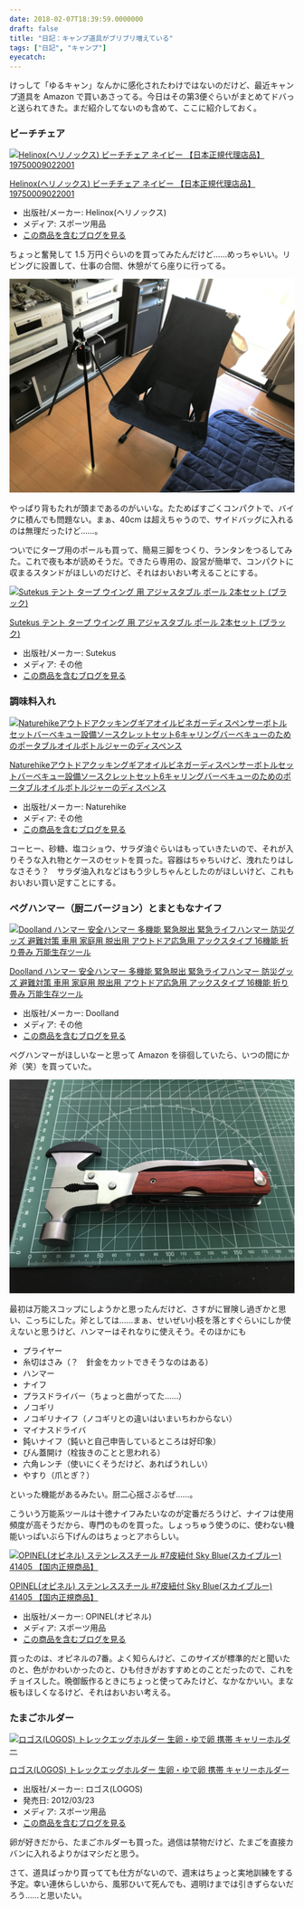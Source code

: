 ```yaml
---
date: 2018-02-07T18:39:59.0000000
draft: false
title: "日記：キャンプ道具がブリブリ増えている"
tags: ["日記", "キャンプ"]
eyecatch: 
---
```

<p>けっして「ゆるキャン」なんかに感化されたわけではないのだけど、最近キャンプ道具を Amazon で買いあさってる。今日はその第3便ぐらいがまとめてドバっと送られてきた。まだ紹介してないのも含めて、ここに紹介しておく。</p>

<div class="section">
<h3>ビーチチェア</h3>
<p><div class="hatena-asin-detail"><a href="http://www.amazon.co.jp/exec/obidos/ASIN/B01CDXEJPI/bestylesnet-22/"><img src="https://images-fe.ssl-images-amazon.com/images/I/41Bs7RLn3aL._SL160_.jpg" class="hatena-asin-detail-image" alt="Helinox(ヘリノックス) ビーチチェア ネイビー 【日本正規代理店品】 19750009022001" title="Helinox(ヘリノックス) ビーチチェア ネイビー 【日本正規代理店品】 19750009022001"></a><div class="hatena-asin-detail-info"><p class="hatena-asin-detail-title"><a href="http://www.amazon.co.jp/exec/obidos/ASIN/B01CDXEJPI/bestylesnet-22/">Helinox(ヘリノックス) ビーチチェア ネイビー 【日本正規代理店品】 19750009022001</a></p><ul><li><span class="hatena-asin-detail-label">出版社/メーカー:</span> Helinox(ヘリノックス)</li><li><span class="hatena-asin-detail-label">メディア:</span> スポーツ用品</li><li><a href="http://d.hatena.ne.jp/asin/B01CDXEJPI/bestylesnet-22" target="_blank">この商品を含むブログを見る</a></li></ul></div><div class="hatena-asin-detail-foot"></div></div></p><p>ちょっと奮発して 1.5 万円ぐらいのを買ってみたんだけど……めっちゃいい。リビングに設置して、仕事の合間、休憩がてら座りに行ってる。</p><p><span itemscope itemtype="http://schema.org/Photograph"><img src="20180207154853.jpg" alt="f:id:daruyanagi:20180207154853j:plain" title="f:id:daruyanagi:20180207154853j:plain" class="hatena-fotolife" itemprop="image"></span></p><p>やっぱり背もたれが頭まであるのがいいな。たためばすごくコンパクトで、バイクに積んでも問題ない。まぁ、40cm は超えちゃうので、サイドバッグに入れるのは無理だったけど……。</p><p>ついでにタープ用のポールも買って、簡易三脚をつくり、ランタンをつるしてみた。これで夜も本が読めそうだ。できたら専用の、設営が簡単で、コンパクトに収まるスタンドがほしいのだけど、それはおいおい考えることにする。</p><p><div class="hatena-asin-detail"><a href="http://www.amazon.co.jp/exec/obidos/ASIN/B074VX81NF/bestylesnet-22/"><img src="https://images-fe.ssl-images-amazon.com/images/I/41WZNCr-KaL._SL160_.jpg" class="hatena-asin-detail-image" alt="Sutekus テント タープ ウイング 用 アジャスタブル ポール 2本セット (ブラック)" title="Sutekus テント タープ ウイング 用 アジャスタブル ポール 2本セット (ブラック)"></a><div class="hatena-asin-detail-info"><p class="hatena-asin-detail-title"><a href="http://www.amazon.co.jp/exec/obidos/ASIN/B074VX81NF/bestylesnet-22/">Sutekus テント タープ ウイング 用 アジャスタブル ポール 2本セット (ブラック)</a></p><ul><li><span class="hatena-asin-detail-label">出版社/メーカー:</span> Sutekus</li><li><span class="hatena-asin-detail-label">メディア:</span> その他</li><li><a href="http://d.hatena.ne.jp/asin/B074VX81NF/bestylesnet-22" target="_blank">この商品を含むブログを見る</a></li></ul></div><div class="hatena-asin-detail-foot"></div></div></p>

</div>
<div class="section">
<h3>調味料入れ</h3>
<p><div class="hatena-asin-detail"><a href="http://www.amazon.co.jp/exec/obidos/ASIN/B073PQ7WMT/bestylesnet-22/"><img src="https://images-fe.ssl-images-amazon.com/images/I/41rv3Udj6FL._SL160_.jpg" class="hatena-asin-detail-image" alt="Naturehikeアウトドアクッキングギアオイルビネガーディスペンサーボトルセットバーベキュー設備ソースクレットセット6キャリングバーベキューのためのポータブルオイルボトルジャーのディスペンス" title="Naturehikeアウトドアクッキングギアオイルビネガーディスペンサーボトルセットバーベキュー設備ソースクレットセット6キャリングバーベキューのためのポータブルオイルボトルジャーのディスペンス"></a><div class="hatena-asin-detail-info"><p class="hatena-asin-detail-title"><a href="http://www.amazon.co.jp/exec/obidos/ASIN/B073PQ7WMT/bestylesnet-22/">Naturehikeアウトドアクッキングギアオイルビネガーディスペンサーボトルセットバーベキュー設備ソースクレットセット6キャリングバーベキューのためのポータブルオイルボトルジャーのディスペンス</a></p><ul><li><span class="hatena-asin-detail-label">出版社/メーカー:</span> Naturehike</li><li><span class="hatena-asin-detail-label">メディア:</span> その他</li><li><a href="http://d.hatena.ne.jp/asin/B073PQ7WMT/bestylesnet-22" target="_blank">この商品を含むブログを見る</a></li></ul></div><div class="hatena-asin-detail-foot"></div></div></p><p>コーヒー、砂糖、塩コショウ、サラダ油ぐらいはもっていきたいので、それが入りそうな入れ物とケースのセットを買った。容器はちゃちいけど、洩れたりはしなさそう？　サラダ油入れなどはもう少しちゃんとしたのがほしいけど、これもおいおい買い足すことにする。</p>

</div>
<div class="section">
<h3>ペグハンマー（厨二バージョン）とまともなナイフ</h3>
<p><div class="hatena-asin-detail"><a href="http://www.amazon.co.jp/exec/obidos/ASIN/B071W2RZYB/bestylesnet-22/"><img src="https://images-fe.ssl-images-amazon.com/images/I/518ToSOVPeL._SL160_.jpg" class="hatena-asin-detail-image" alt="Doolland ハンマー 安全ハンマー 多機能 緊急脱出 緊急ライフハンマー 防災グッズ 避難対策 車用 家庭用 脱出用 アウトドア応急用 アックスタイプ 16機能 折り畳み 万能生存ツール" title="Doolland ハンマー 安全ハンマー 多機能 緊急脱出 緊急ライフハンマー 防災グッズ 避難対策 車用 家庭用 脱出用 アウトドア応急用 アックスタイプ 16機能 折り畳み 万能生存ツール"></a><div class="hatena-asin-detail-info"><p class="hatena-asin-detail-title"><a href="http://www.amazon.co.jp/exec/obidos/ASIN/B071W2RZYB/bestylesnet-22/">Doolland ハンマー 安全ハンマー 多機能 緊急脱出 緊急ライフハンマー 防災グッズ 避難対策 車用 家庭用 脱出用 アウトドア応急用 アックスタイプ 16機能 折り畳み 万能生存ツール</a></p><ul><li><span class="hatena-asin-detail-label">出版社/メーカー:</span> Doolland</li><li><span class="hatena-asin-detail-label">メディア:</span> その他</li><li><a href="http://d.hatena.ne.jp/asin/B071W2RZYB/bestylesnet-22" target="_blank">この商品を含むブログを見る</a></li></ul></div><div class="hatena-asin-detail-foot"></div></div></p><p>ペグハンマーがほしいなーと思って Amazon を徘徊していたら、いつの間にか斧（笑）を買っていた。</p><p><span itemscope itemtype="http://schema.org/Photograph"><img src="20180207144005.jpg" alt="f:id:daruyanagi:20180207144005j:plain" title="f:id:daruyanagi:20180207144005j:plain" class="hatena-fotolife" itemprop="image"></span></p><p>最初は万能スコップにしようかと思ったんだけど、さすがに冒険し過ぎかと思い、こっちにした。斧としては……まぁ、せいぜい小枝を落とすぐらいにしか使えないと思うけど、ハンマーはそれなりに使えそう。そのほかにも</p>

<ul>
<li>プライヤー</li>
<li>糸切はさみ（？　針金をカットできそうなのはある）</li>
<li>ハンマー</li>
<li>ナイフ </li>
<li>プラスドライバー（ちょっと曲がってた……）</li>
<li>ノコギリ</li>
<li>ノコギリナイフ（ノコギリとの違いはいまいちわからない）</li>
<li>マイナスドライバ</li>
<li>鈍いナイフ（鈍いと自己申告しているところは好印象）</li>
<li>びん蓋開け（栓抜きのことと思われる）</li>
<li>六角レンチ（使いにくそうだけど、あればうれしい）</li>
<li>やすり（爪とぎ？）</li>
</ul><p>といった機能があるみたい。厨二心揺さぶるぜ……。</p><p>こういう万能系ツールは十徳ナイフみたいなのが定番だろうけど、ナイフは使用頻度が高そうだから、専門のものを買った。しょっちゅう使うのに、使わない機能いっぱいぶら下げんのはちょっとアホらしい。</p><p><div class="hatena-asin-detail"><a href="http://www.amazon.co.jp/exec/obidos/ASIN/B003BG6SQ0/bestylesnet-22/"><img src="https://images-fe.ssl-images-amazon.com/images/I/41WAPKndrXL._SL160_.jpg" class="hatena-asin-detail-image" alt="OPINEL(オピネル) ステンレススチール #7皮紐付 Sky Blue(スカイブルー) 41405 【国内正規商品】" title="OPINEL(オピネル) ステンレススチール #7皮紐付 Sky Blue(スカイブルー) 41405 【国内正規商品】"></a><div class="hatena-asin-detail-info"><p class="hatena-asin-detail-title"><a href="http://www.amazon.co.jp/exec/obidos/ASIN/B003BG6SQ0/bestylesnet-22/">OPINEL(オピネル) ステンレススチール #7皮紐付 Sky Blue(スカイブルー) 41405 【国内正規商品】</a></p><ul><li><span class="hatena-asin-detail-label">出版社/メーカー:</span> OPINEL(オピネル)</li><li><span class="hatena-asin-detail-label">メディア:</span> スポーツ用品</li><li><a href="http://d.hatena.ne.jp/asin/B003BG6SQ0/bestylesnet-22" target="_blank">この商品を含むブログを見る</a></li></ul></div><div class="hatena-asin-detail-foot"></div></div></p><p>買ったのは、オピネルの7番。よく知らんけど、このサイズが標準的だと聞いたのと、色がかわいかったのと、ひも付きがおすすめとのことだったので、これをチョイスした。晩御飯作るときにちょっと使ってみたけど、なかなかいい。まな板もほしくなるけど、それはおいおい考える。</p>

</div>
<div class="section">
<h3>たまごホルダー</h3>
<p><div class="hatena-asin-detail"><a href="http://www.amazon.co.jp/exec/obidos/ASIN/B0078S6XXA/bestylesnet-22/"><img src="https://images-fe.ssl-images-amazon.com/images/I/4169c1cZigL._SL160_.jpg" class="hatena-asin-detail-image" alt="ロゴス(LOGOS) トレックエッグホルダー 生卵・ゆで卵 携帯 キャリーホルダー" title="ロゴス(LOGOS) トレックエッグホルダー 生卵・ゆで卵 携帯 キャリーホルダー"></a><div class="hatena-asin-detail-info"><p class="hatena-asin-detail-title"><a href="http://www.amazon.co.jp/exec/obidos/ASIN/B0078S6XXA/bestylesnet-22/">ロゴス(LOGOS) トレックエッグホルダー 生卵・ゆで卵 携帯 キャリーホルダー</a></p><ul><li><span class="hatena-asin-detail-label">出版社/メーカー:</span> ロゴス(LOGOS)</li><li><span class="hatena-asin-detail-label">発売日:</span> 2012/03/23</li><li><span class="hatena-asin-detail-label">メディア:</span> スポーツ用品</li><li><a href="http://d.hatena.ne.jp/asin/B0078S6XXA/bestylesnet-22" target="_blank">この商品を含むブログを見る</a></li></ul></div><div class="hatena-asin-detail-foot"></div></div></p><p>卵が好きだから、たまごホルダーも買った。過信は禁物だけど、たまごを直接カバンに入れるよりかはマシだと思う。</p><p>さて、道具ばっかり買ってても仕方がないので、週末はちょっと実地訓練をする予定。幸い連休らしいから、風邪ひいて死んでも、週明けまでは引きずらないだろう……と思いたい。</p>

</div>